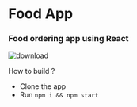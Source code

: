 # Food App
### Food ordering app using React
![download](https://github.com/ashhadahmad/food-ordering-app/assets/26667288/8ab50f4f-188e-4091-a011-9dc920122d09)

How to build ? 
- Clone the app
- Run `npm i && npm start`
